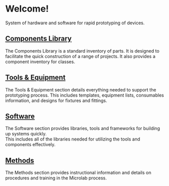 # Welcome!
System of hardware and software for rapid prototyping of devices.


## [Components Library](Components/index.html)

The Components Library is a standard inventory of parts.  It is designed to facilitate the quick 
construction of a range of projects.  It also provides a component inventory for classes.

## [Tools & Equipment](Tools/index.html)

The Tools & Equipment section details everything needed to support the prototyping process.  This 
includes templates, equipment lists, consumables information, and designs for fixtures and fittings.

## [Software](Software/index.html)

The Software section provides libraries, tools and frameworks for building up systems quickly.  
This includes all of the libraries needed for utilizing the tools and components effectively.

## [Methods](Methods/index.html)

The Methods section provides instructional information and details on procedures and training
in the Microlab process.  


